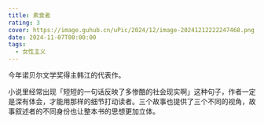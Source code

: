 ```yaml
---
title: 素食者
rating: 3
cover: https://image.guhub.cn/uPic/2024/12/image-20241212222247468.png
date: 2024-11-07T00:00:00
tags:
  - 女性主义
---
```


今年诺贝尔文学奖得主韩江的代表作。

小说里经常出现「短短的一句话反映了多惨酷的社会现实啊」这种句子，作者一定是深有体会，才能用那样的细节打动读者。三个故事也提供了三个不同的视角，故事叙述者的不同身份也让整本书的思想更加立体。

